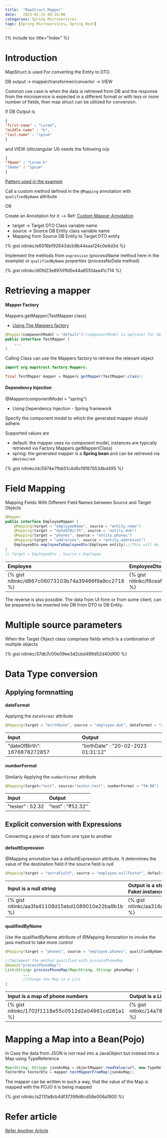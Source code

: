 ```yaml
---
title:  "MapStruct Mapper"
date:   2023-02-21 09:16:00
categories: Spring Microservices
tags: [Spring Microservices, Spring Boot]
---
```


{% include toc title="Index" %}

# Introduction

MapStruct is used For converting the Entity to DTO.

DB output -> mapper/transformer/convertor -> VIEW

Common use case is when the data is retrieved from DB and the response from the
microservice
is expected in a different format or with less or more number of fields, then
map struct can be utilized for
conversion.

If DB Output is

```json
{
"first-name" : "Lorem",
"middle-name" : "k",
"last-name" : "ipsum"
}
```

and VIEW (dito/angular UI) needs the following o/p

```json
{
"fName" : "Lorem k"
"lName" : "ipsum"
}
```

[Pattern used in the example](https://www.baeldung.com/mapstruct#2-inject-spring-components-into-the-mapper)

Call a custom method defined in the `@Mapping` annotation with `qualifiedByName`
attribute

OR

Create an Annotation for it -->
Ref: [Custom Mapper Annotation](https://www.baeldung.com/mapstruct-custom-mapper#custom-mapper-annotation)

* target → Target DTO Class variable name
* source → Source DB Entity class variable name
* Mapping from Source DB Entity to Target DTO entity

{% gist nitinkc/e6016bf92643dcb9b44eaa124c0e6d3d %}

Implement the methods from `expression` (processName method here in the example)
or `qualifiedByName` properties (processNoData method)

{% gist nitinkc/d0fd23e897d1fd5e44a8551daa41c714 %}

# Retrieving a mapper

#### Mapper Factory

Mappers.getMapper(TestMapper.class)

* [Using The Mappers factory](https://mapstruct.org/documentation/stable/reference/html/#mappers-factory)

```java
@Mapper(componentModel = "default")//componentModel is optional for default
public interface TestMapper {
    ...
}
```

Calling Class can use the Mappers factory to retrieve the relevant object

```java
import org.mapstruct.factory.Mappers;

final TestMapper mapper = Mappers.getMapper(TestMapper.class);
```

#### Dependency Injection

@Mapper(componentModel = "spring")

* Using Dependency Injection - Spring framework

Specify the component model to which the generated mapper should adhere.

Supported values are

* default: the mapper uses no component model, instances are typically retrieved
  via Factory Mappers.getMapper(Class)
* spring: the generated mapper is a **Spring bean** and can be retrieved via
  `@Autowired`

{% gist nitinkc/dc5974e7fbb51c4d9cf6f878534bd495 %}

# Field Mapping

Mapping Fields With Different Field Names between Source and Target Objects

```java
@Mapper
public interface EmployeeMapper {
    @Mapping(target = "employeeName", source = "entity.name")
    @Mapping(target = "dateOfBirth", source = "entity.dob")
    @Mapping(target = "phones", source = "entity.phones")
    @Mapping(target = "addresses", source = "entity.addresses")
    EmployeeDto employeeToEmployeeDto(Employee entity);//This will be implemented by MapStruct
}
// Target = EmployeeDto , Source = Employee
```

| Employee                                            | EmployeeDto                                         | 
|:----------------------------------------------------|:----------------------------------------------------|      
| {% gist nitinkc/d867c06073103b74a39466f9a9cc2718 %} | {% gist nitinkc/f6ceaf913062d7aae7e8fff04fe09033 %} |

The reverse is also possible. The data from UI form or from some client, can be
prepared to be inserted into DB
from DTO to DB Entity.

# Multiple source parameters

When the Target Object class comprises fields which is a combination of multiple
objects

{% gist nitinkc/37db7c00e09ee3d2cbd499d52d40df00 %}

# Data Type conversion

## Applying formnatting

#### dateFormat

Applying the `dateFormat` attribute

```java
@Mapping(target = "birthDate", source = "employee.dob", dateFormat = "dd-MM-yyyy HH:mm:ss")
```

| Input                        | Output                              | 
|:-----------------------------|:------------------------------------|      
| "dateOfBirth": 1676878272857 | "birthDate" : "20-02-2023 01:31:12" |

#### numberFormat

Similarly Applying the `numberFormat` attribute

```java
@Mapping(target="test", source="tester.test", numberFormat = "₹#.00")
```

| Input            | Output            | 
|:-----------------|:------------------|      
| "tester" : 52.32 | "test" : "₹52.32" |

## Explicit conversion with Expressions

Converting a piece of data from one type to another

#### defaultExpression

@Mapping annotation has a defaultExpression attribute. It determines the value
of the destination field if the source field is null

```java
@Mapping(target = "extraField", source = "employee.nullTester", defaultExpression = "java(com.github.javafaker.Faker.instance().chuckNorris().fact())")
```

| Input is a null string                              | Output is a string based on Faker.instance().chuckNorris().fact() | 
|:----------------------------------------------------|:------------------------------------------------------------------|      
| {% gist nitinkc/aa3fa41108d15ebd1089010e22ba9b1b %} | {% gist nitinkc/aa316a68f721727af3e4dc9309db378f %}               |

#### qualifiedByName

Use the qualifiedByName attribute of @Mapping Annotation to invoke the java
method to take more control

```java
@Mapping(target = "phones", source = "employee.phones", qualifiedByName = "processPhoneMap")//Map to List

//Implement the method qualified with processPhoneMap
@Named("processPhoneMap")
List<String> processPhoneMap(Map<String, String> phoneMap) {
        ...
        //Change the Map to a List
}
```

| Input is a map of phone numbers                     | Output is a List of Strings                         | 
|:----------------------------------------------------|:----------------------------------------------------|      
| {% gist nitinkc/1702f1118e55c0512d2e04961cd281a1 %} | {% gist nitinkc/14a786fc4ce7d9e7df6c58c23c8bab34 %} |

# Mapping a Map into a Bean(Pojo)

In Case the data from JSON is not read into a JavaObject but instead into a Map
using TypeReference

```java
Map<String, String> jsonAsMap = objectMapper.readValue(url, new TypeReference<Map<String, String>>() {});
TesterDto testerDto = mapper.testMapperFromMap(jsonAsMap);
```

The mapper can be written in such a way, that the value of the Map is mapped
with the POJO it is being mapped

{% gist nitinkc/a2131a8cb4df37399d6cd58e006a1900 %}

# Refer article

[Refer Another Article](https://nitinkc.github.io/spring/microservices/map-struct/)